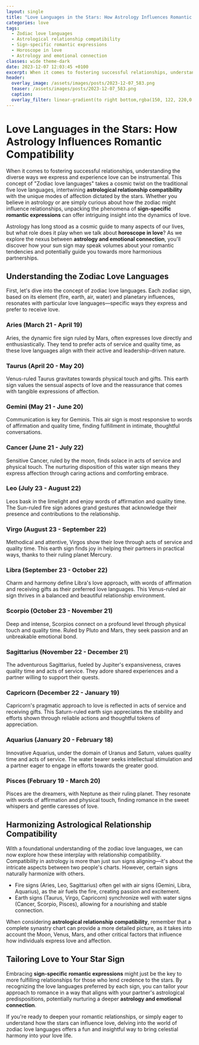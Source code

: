 ```yaml
---
layout: single
title: "Love Languages in the Stars: How Astrology Influences Romantic Compatibility"
categories: love
tags:
  - Zodiac love languages
  - Astrological relationship compatibility
  - Sign-specific romantic expressions
  - Horoscope in love
  - Astrology and emotional connection
classes: wide theme-dark
date: 2023-12-07 12:03:45 +0100
excerpt: When it comes to fostering successful relationships, understanding the diverse ways we express and experience love can be instrumental.
header:
  overlay_image: /assets/images/posts/2023-12-07_583.png
  teaser: /assets/images/posts/2023-12-07_583.png
  caption: 
  overlay_filter: linear-gradient(to right bottom,rgba(150, 122, 220,0.8), rgba(255,245,208,0.5))
---
```

# Love Languages in the Stars: How Astrology Influences Romantic Compatibility

When it comes to fostering successful relationships, understanding the diverse ways we express and experience love can be instrumental. This concept of "Zodiac love languages" takes a cosmic twist on the traditional five love languages, intertwining **astrological relationship compatibility** with the unique modes of affection dictated by the stars. Whether you believe in astrology or are simply curious about how the zodiac might influence relationships, unpacking the phenomena of **sign-specific romantic expressions** can offer intriguing insight into the dynamics of love.

Astrology has long stood as a cosmic guide to many aspects of our lives, but what role does it play when we talk about **horoscope in love**? As we explore the nexus between **astrology and emotional connection**, you'll discover how your sun sign may speak volumes about your romantic tendencies and potentially guide you towards more harmonious partnerships.

## Understanding the Zodiac Love Languages

First, let's dive into the concept of zodiac love languages. Each zodiac sign, based on its element (fire, earth, air, water) and planetary influences, resonates with particular love languages—specific ways they express and prefer to receive love.

### Aries (March 21 - April 19)

Aries, the dynamic fire sign ruled by Mars, often expresses love directly and enthusiastically. They tend to prefer acts of service and quality time, as these love languages align with their active and leadership-driven nature.

### Taurus (April 20 - May 20)

Venus-ruled Taurus gravitates towards physical touch and gifts. This earth sign values the sensual aspects of love and the reassurance that comes with tangible expressions of affection.

### Gemini (May 21 - June 20)

Communication is key for Geminis. This air sign is most responsive to words of affirmation and quality time, finding fulfillment in intimate, thoughtful conversations.

### Cancer (June 21 - July 22)

Sensitive Cancer, ruled by the moon, finds solace in acts of service and physical touch. The nurturing disposition of this water sign means they express affection through caring actions and comforting embrace.

### Leo (July 23 - August 22)

Leos bask in the limelight and enjoy words of affirmation and quality time. The Sun-ruled fire sign adores grand gestures that acknowledge their presence and contributions to the relationship.

### Virgo (August 23 - September 22)

Methodical and attentive, Virgos show their love through acts of service and quality time. This earth sign finds joy in helping their partners in practical ways, thanks to their ruling planet Mercury.

### Libra (September 23 - October 22)

Charm and harmony define Libra's love approach, with words of affirmation and receiving gifts as their preferred love languages. This Venus-ruled air sign thrives in a balanced and beautiful relationship environment.

### Scorpio (October 23 - November 21)

Deep and intense, Scorpios connect on a profound level through physical touch and quality time. Ruled by Pluto and Mars, they seek passion and an unbreakable emotional bond.

### Sagittarius (November 22 - December 21)

The adventurous Sagittarius, fueled by Jupiter's expansiveness, craves quality time and acts of service. They adore shared experiences and a partner willing to support their quests.

### Capricorn (December 22 - January 19)

Capricorn's pragmatic approach to love is reflected in acts of service and receiving gifts. This Saturn-ruled earth sign appreciates the stability and efforts shown through reliable actions and thoughtful tokens of appreciation.

### Aquarius (January 20 - February 18)

Innovative Aquarius, under the domain of Uranus and Saturn, values quality time and acts of service. The water bearer seeks intellectual stimulation and a partner eager to engage in efforts towards the greater good.

### Pisces (February 19 - March 20)

Pisces are the dreamers, with Neptune as their ruling planet. They resonate with words of affirmation and physical touch, finding romance in the sweet whispers and gentle caresses of love.

## Harmonizing Astrological Relationship Compatibility

With a foundational understanding of the zodiac love languages, we can now explore how these interplay with relationship compatibility. Compatibility in astrology is more than just sun signs aligning—it's about the intricate aspects between two people's charts. However, certain signs naturally harmonize with others.

- Fire signs (Aries, Leo, Sagittarius) often gel with air signs (Gemini, Libra, Aquarius), as the air fuels the fire, creating passion and excitement.
- Earth signs (Taurus, Virgo, Capricorn) synchronize well with water signs (Cancer, Scorpio, Pisces), allowing for a nourishing and stable connection.

When considering **astrological relationship compatibility**, remember that a complete synastry chart can provide a more detailed picture, as it takes into account the Moon, Venus, Mars, and other critical factors that influence how individuals express love and affection.

## Tailoring Love to Your Star Sign

Embracing **sign-specific romantic expressions** might just be the key to more fulfilling relationships for those who lend credence to the stars. By recognizing the love languages preferred by each sign, you can tailor your approach to romance in a way that aligns with your partner's astrological predispositions, potentially nurturing a deeper **astrology and emotional connection**.

If you're ready to deepen your romantic relationships, or simply eager to understand how the stars can influence love, delving into the world of zodiac love languages offers a fun and insightful way to bring celestial harmony into your love life.